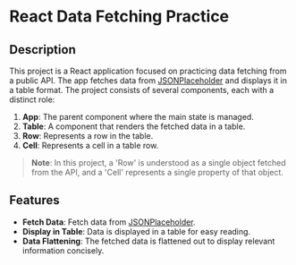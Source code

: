 # React Data Fetching Practice

## Description

This project is a React application focused on practicing data fetching from a public API. The app fetches data from [JSONPlaceholder](https://jsonplaceholder.typicode.com/) and displays it in a table format. The project consists of several components, each with a distinct role:

1. **App**: The parent component where the main state is managed.
2. **Table**: A component that renders the fetched data in a table.
3. **Row**: Represents a row in the table.
4. **Cell**: Represents a cell in a table row.
> **Note**: In this project, a 'Row' is understood as a single object fetched from the API, and a 'Cell' represents a single property of that object.

## Features

- **Fetch Data**: Fetch data from [JSONPlaceholder](https://jsonplaceholder.typicode.com/).
- **Display in Table**: Data is displayed in a table for easy reading.
- **Data Flattening**: The fetched data is flattened out to display relevant information concisely.
